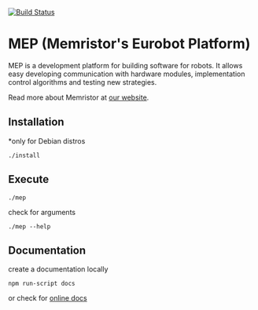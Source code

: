 [![Build Status](https://semaphoreci.com/api/v1/lukicdarkoo/mep2/branches/master/badge.svg)](https://semaphoreci.com/lukicdarkoo/mep2)

# MEP (Memristor's Eurobot Platform)
MEP is a development platform for building software for robots. It allows easy developing communication with hardware modules, implementation control algorithms and testing new strategies.  

Read more about Memristor at [our website](https://memristor-robotics.github.io/).

## Installation
*only for Debian distros
```
./install
```

## Execute
```
./mep
```
check for arguments
```
./mep --help
```

## Documentation
create a documentation locally
```
npm run-script docs
```
or check for [online docs](https://memristor-robotics.github.io/docs/)

